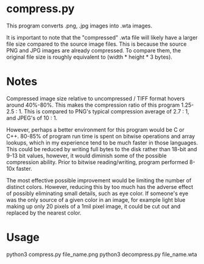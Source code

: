 # compress.py
This program converts .png, .jpg images into .wta images.

It is important to note that the "compressed" .wta file will likely have a larger file size compared to the source image
files. This is because the source PNG and JPG images are already compressed. To compare them, the original file size is 
roughly equivalent to (width * height * 3 bytes).

# Notes
Compressed image size relative to uncompressed / TIFF format hovers around 40%-80%. This makes the compression ratio
of this program 1.25-2.5 : 1. This is compared to PNG's typical compression average of 2.7 : 1, and JPEG's of 10 : 1.

However, perhaps a better environment for this program would be C or C++. 80-85% of program run time is spent on bitwise
operations and array lookups, which in my experience tend to be much faster in those languages. This could be reduced by
writing full bytes to the disk rather than 18-bit and 9-13 bit values, however, it would diminish some of the possible
compression ability. Prior to bitwise reading/writing, program performed 8-10x faster.

The most effective possible improvement would be limiting the number of distinct colors. However, reducing this by too
much has the adverse effect of possibly eliminating small details, such as eye color. If someone's eye was the only
source of a given color in an image, for example light blue making up only 20 pixels of a 1mil pixel image, it could be
cut out and replaced by the nearest color.

# Usage
python3 compress.py file_name.png
python3 decompress.py file_name.wta
